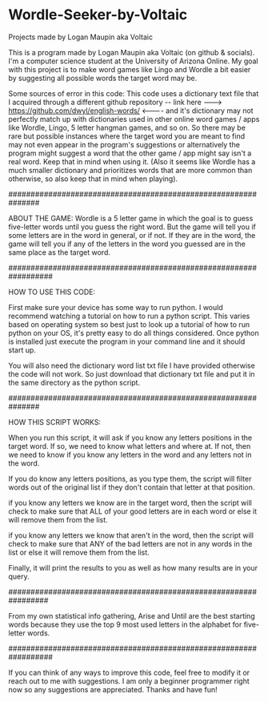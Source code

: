 # Wordle-Seeker-by-Voltaic
Projects made by Logan Maupin aka Voltaic


This is a program made by Logan Maupin aka Voltaic (on github & socials). I'm a computer science student at the University of Arizona Online. My goal with this project is to make word games like Lingo and Wordle a bit easier by suggesting all possible words the target word may be. 

Some sources of error in this code: 
This code uses a dictionary text file that I acquired through a different github repository -- link here ---> https://github.com/dwyl/english-words/ <---- and it's dictionary may not perfectly match up with dictionaries used in other online word games / apps like Wordle, Lingo, 5 letter hangman games, and so on. So there may be  rare but possible instances where the target word you are meant to find may not even appear in the program's suggestions or alternatively the program might suggest a word that the other game / app might say isn't a real word. Keep that in mind when using it. (Also it seems like Wordle has a much smaller dictionary and prioritizes words that are more common than otherwise, so also keep that in mind when playing). 

###############################################################

ABOUT THE GAME:
Wordle is a 5 letter game in which the goal is to guess five-letter words until you guess the right
word. But the game will tell you if some letters are in the word in general, or if not. If they are
in the word, the game will tell you if any of the letters in the word you guessed are in the same place
as the target word.

##################################################################

HOW TO USE THIS CODE: 

First make sure your device has some way to run python. I would recommend watching a tutorial on how to run a python script. This varies based on operating system so best just to look up a tutorial of how to run python on your OS, it's pretty easy to do all things considered. Once python is installed just execute the program in your command line and it should start up. 

You will also need the dictionary word list txt file I have provided otherwise the code will not work. So just download that dictionary txt file and put it in the same directory as the python script.

###############################################################

HOW THIS SCRIPT WORKS: 

When you run this script, it will ask if you know any letters positions in the target word. If so, we need to know
what letters and where at. If not, then we need to know if you know any letters in the word and any letters not in the
word.

If you do know any letters positions, as you type them, the script will filter words out of the original list if they
don't contain that letter at that position.

if you know any letters we know are in the target word, then the script will check to make sure that ALL
of your good letters are in each word or else it will remove them from the list.

if you know any letters we know that aren't in the word, then the script will check to make sure that ANY
of the bad letters are not in any words in the list or else it will remove them from the list.

Finally, it will print the results to you as well as how many results are in your query.

#################################################################

From my own statistical info gathering, Arise and Until are the best starting words because they use
the top 9 most used letters in the alphabet for five-letter words.

##################################################################

If you can think of any ways to improve this code, feel free to modify it or reach out to me with suggestions. I am only a beginner programmer right now so any suggestions are appreciated. Thanks and have fun! 

